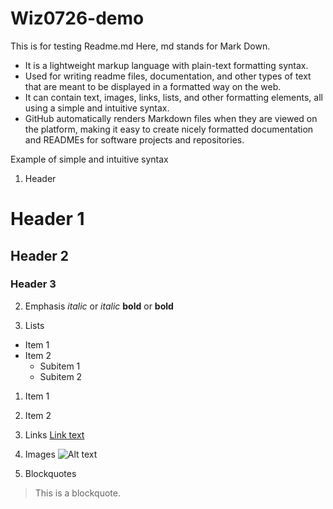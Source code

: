 # Wiz0726-demo
This is for testing
Readme.md
Here, md stands for Mark Down.
  - It is a lightweight markup language with plain-text formatting syntax.
  - Used for writing readme files, documentation, and other types of text that are meant to be displayed in a formatted way on the web.
  - It can contain text, images, links, lists, and other formatting elements, all using a simple and intuitive syntax.
  - GitHub automatically renders Markdown files when they are viewed on the platform, making it easy to create nicely formatted documentation and READMEs for software projects and repositories.

Example of simple and intuitive syntax
1. Header
# Header 1
## Header 2
### Header 3

2. Emphasis
*italic* or _italic_
**bold** or __bold__

3. Lists
- Item 1
- Item 2
  - Subitem 1
  - Subitem 2
1. Item 1
2. Item 2

4.  Links
[Link text](URL)

6.  Images
![Alt text](URL)

7.  Blockquotes
> This is a blockquote.

